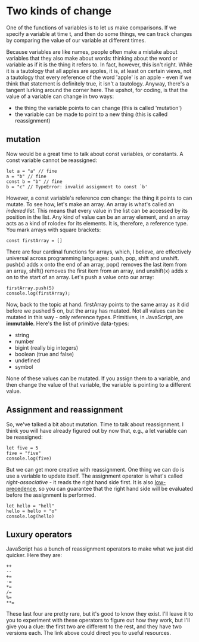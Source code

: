 # Two kinds of change

One of the functions of variables is to let us make comparisons. If we specify a variable at time t, and then do some things, we can track changes by comparing the value of our variable at different times.

Because variables are like names, people often make a mistake about variables that they also make about words: thinking about the word or variable as if it is the thing it refers to. In fact, however, this isn't right. While it is a tautology that all apples are apples, it is, at least on certain views, not a tautology that every reference of the word 'apple' is an apple - even if we think that statement is definitely true, it isn't a tautology. Anyway, there's a tangent lurking around the corner here. The upshot, for coding, is that the value of a variable can change in two ways:

- the thing the variable points to can change (this is called 'mutation')
- the variable can be made to point to a new thing (this is called reassignment)

## mutation

Now would be a great time to talk about const variables, or constants. A const variable cannot be reassigned:

```
let a = "a" // fine
a = "b" // fine
const b = "b" // fine
b = "c" // TypeError: invalid assignment to const `b'
```

However, a const variable's reference _can_ change: the thing it points to can mutate. To see how, let's make an array. An array is what's called an _indexed list_. This means that every value in the list can be accessed by its position in the list. Any kind of value can be an array element, and an array acts as a kind of rolodex for its elements. It is, therefore, a reference type. You mark arrays with square brackets:

```
const firstArray = []
```

There are four cardinal functions for arrays, which, I believe, are effectively universal across programming languages: push, pop, shift and unshift. push(x) adds x onto the end of an array, pop() removes the last item from an array, shift() removes the first item from an array, and unshift(x) adds x on to the start of an array. Let's push a value onto our array:

```
firstArray.push(5)
console.log(firstArray);
```

Now, back to the topic at hand. firstArray points to the same array as it did before we pushed 5 on, but the array has mutated. Not all values can be mutated in this way - only reference types. Primitives, in JavaScript, are **immutable**. Here's the list of primitive data-types:

- string
- number
- bigint (really big integers)
- boolean (true and false)
- undefined
- symbol

None of these values can be mutated. If you assign them to a variable, and then change the value of that variable, the variable is pointing to a different value.

## Assignment and reassignment

So, we've talked a bit about mutation. Time to talk about reassignment. I think you will have already figured out by now that, e.g., a let variable can be reassigned:

```
let five = 5
five = "five"
console.log(five)
```

But we can get more creative with reassignment. One thing we can do is use a variable to update itself. The assignment operator is what's called _right-associative_ - it reads the right hand side first. It is also [low-precedence](https://developer.mozilla.org/en-US/docs/Web/JavaScript/Reference/Operators/Operator_Precedence), so you can guarantee that the right hand side will be evaluated before the assignment is performed.

```
let hello = "hell"
hello = hello + "o"
console.log(hello)
```

## Luxury operators

JavaScript has a bunch of reassignment operators to make what we just did quicker. Here they are:

```
++
--
+=
-=
*=
/=
%=
**=
```

These last four are pretty rare, but it's good to know they exist. I'll leave it to you to experiment with these operators to figure out how they work, but I'll give you a clue: the first two are different to the rest, and they have two versions each. The link above could direct you to useful resources.